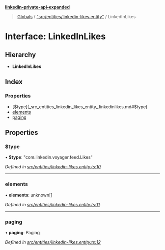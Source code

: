 **[linkedin-private-api-expanded](../README.md)**

> [Globals](../globals.md) / ["src/entities/linkedin-likes.entity"](../modules/_src_entities_linkedin_likes_entity_.md) / LinkedInLikes

# Interface: LinkedInLikes

## Hierarchy

* **LinkedInLikes**

## Index

### Properties

* [$type](_src_entities_linkedin_likes_entity_.linkedinlikes.md#$type)
* [elements](_src_entities_linkedin_likes_entity_.linkedinlikes.md#elements)
* [paging](_src_entities_linkedin_likes_entity_.linkedinlikes.md#paging)

## Properties

### $type

•  **$type**: \"com.linkedin.voyager.feed.Likes\"

*Defined in [src/entities/linkedin-likes.entity.ts:10](https://github.com/khanhtranngoccva/linkedin-private-api/blob/e33dfd5/src/entities/linkedin-likes.entity.ts#L10)*

___

### elements

•  **elements**: unknown[]

*Defined in [src/entities/linkedin-likes.entity.ts:11](https://github.com/khanhtranngoccva/linkedin-private-api/blob/e33dfd5/src/entities/linkedin-likes.entity.ts#L11)*

___

### paging

•  **paging**: Paging

*Defined in [src/entities/linkedin-likes.entity.ts:12](https://github.com/khanhtranngoccva/linkedin-private-api/blob/e33dfd5/src/entities/linkedin-likes.entity.ts#L12)*
